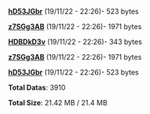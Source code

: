 [**hD53JGbr**](/data/hD53JGbr.txt) (19/11/22 - 22:26)- 523 bytes

[**z7SGg3AB**](/data/z7SGg3AB.txt) (19/11/22 - 22:26)- 1971 bytes

[**HDBDkD3v**](/data/HDBDkD3v.txt) (19/11/22 - 22:26)- 343 bytes

[**z7SGg3AB**](/data/z7SGg3AB.txt) (19/11/22 - 22:26)- 1971 bytes

[**hD53JGbr**](/data/hD53JGbr.txt) (19/11/22 - 22:26)- 523 bytes

**Total Datas**: 3910

**Total Size**: 21.42 MB / 21.4 MB
